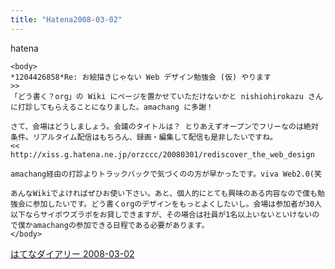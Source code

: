 ```yaml
---
title: "Hatena2008-03-02"
---
```


hatena

```
<body>
*1204426858*Re: お絵描きじゃない Web デザイン勉強会 (仮) やります
>>
「どう書く？org」の Wiki にページを置かせていただけないかと nishiohirokazu さんに打診してもらえることになりました。amachang に多謝！

さて、会場はどうしましょう。会議のタイトルは？ とりあえずオープンでフリーなのは絶対条件。リアルタイム配信はもちろん、録画・編集して配信も是非したいですね。
<<
http://xiss.g.hatena.ne.jp/orzccc/20080301/rediscover_the_web_design

amachang経由の打診よりトラックバックで気づくのの方が早かったです。viva Web2.0(笑

あんなWikiでよければぜひお使い下さい。あと、個人的にとても興味のある内容なので僕も勉強会に参加したいです。どう書くorgのデザインをもっとよくしたいし。会場は参加者が30人以下ならサイボウズラボをお貸しできますが、その場合は社員が1名以上いないといけないので僕かamachangの参加できる日程である必要があります。
</body>
```


[はてなダイアリー 2008-03-02](https://nishiohirokazu.hatenadiary.org/archive/2008/03/02)